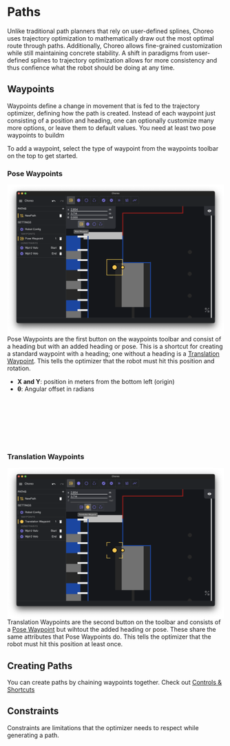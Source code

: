 # Paths

Unlike traditional path planners that rely on user-defined splines, Choreo uses trajectory optimization to mathematically draw out the most optimal route through paths. Additionally, Choreo allows fine-grained customization while still maintaining concrete stability. A shift in paradigms from user-defined splines to trajectory optimization allows for more consistency and thus confience what the robot should be doing at any time.

## Waypoints

Waypoints define a change in movement that is fed to the trajectory optimizer, defining how the path is created. Instead of each waypoint just consisting of a position and heading, one can optionally customize many more options, or leave them to default values. You need at least two pose waypoints to buildm 

To add a waypoint, select the type of waypoint from the waypoints toolbar on the top to get started.

### Pose Waypoints

<img width="600" align="right" alt="image" src="image-2.png">

<br>

Pose Waypoints are the first button on the waypoints toolbar and consist of a heading but with an added heading or pose. This is a shortcut for creating a standard waypoint with a heading; one without a heading is a [Translation Waypoint](#translation-waypoints). This tells the optimizer that the robot must hit this position and rotation.

- **X and Y**: position in meters from the bottom left (origin)
- **θ**: Angular offset in radians 

<br><br><br><br><br><br>

### Translation Waypoints

<img width="600" align="right" alt="image" src="image-1.png">

Translation Waypoints are the second button on the toolbar and consists of a [Pose Waypoint](#pose-waypoints) but wihtout the added heading or pose. These share the same attributes that Pose Waypoints do. This tells the optimizer that the robot must hit this position at least once.


## Creating Paths

You can create paths by chaining waypoints together. Check out [Controls & Shortcuts](Controls-&-Shortcuts.md)

## Constraints

Constraints are limitations that the optimizer needs to respect while generating a path.